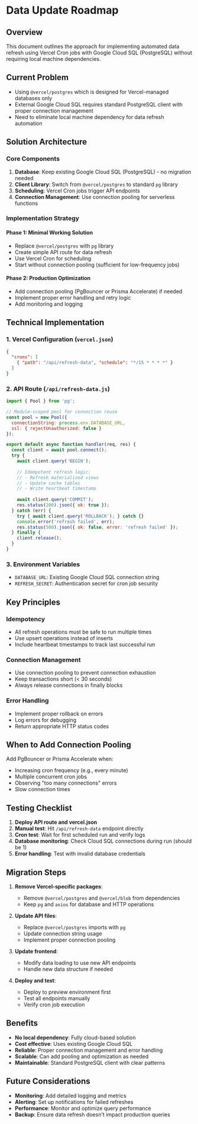 # Data Update Roadmap

## Overview
This document outlines the approach for implementing automated data refresh using Vercel Cron jobs with Google Cloud SQL (PostgreSQL) without requiring local machine dependencies.

## Current Problem
- Using `@vercel/postgres` which is designed for Vercel-managed databases only
- External Google Cloud SQL requires standard PostgreSQL client with proper connection management
- Need to eliminate local machine dependency for data refresh automation

## Solution Architecture

### Core Components
1. **Database**: Keep existing Google Cloud SQL (PostgreSQL) - no migration needed
2. **Client Library**: Switch from `@vercel/postgres` to standard `pg` library
3. **Scheduling**: Vercel Cron jobs trigger API endpoints
4. **Connection Management**: Use connection pooling for serverless functions

### Implementation Strategy

#### Phase 1: Minimal Working Solution
- Replace `@vercel/postgres` with `pg` library
- Create simple API route for data refresh
- Use Vercel Cron for scheduling
- Start without connection pooling (sufficient for low-frequency jobs)

#### Phase 2: Production Optimization
- Add connection pooling (PgBouncer or Prisma Accelerate) if needed
- Implement proper error handling and retry logic
- Add monitoring and logging

## Technical Implementation

### 1. Vercel Configuration (`vercel.json`)
```json
{
  "crons": [
    { "path": "/api/refresh-data", "schedule": "*/15 * * * *" }
  ]
}
```

### 2. API Route (`/api/refresh-data.js`)
```javascript
import { Pool } from 'pg';

// Module-scoped pool for connection reuse
const pool = new Pool({
  connectionString: process.env.DATABASE_URL,
  ssl: { rejectUnauthorized: false }
});

export default async function handler(req, res) {
  const client = await pool.connect();
  try {
    await client.query('BEGIN');
    
    // Idempotent refresh logic:
    // - Refresh materialized views
    // - Update cache tables
    // - Write heartbeat timestamp
    
    await client.query('COMMIT');
    res.status(200).json({ ok: true });
  } catch (err) {
    try { await client.query('ROLLBACK'); } catch {}
    console.error('refresh failed', err);
    res.status(500).json({ ok: false, error: 'refresh failed' });
  } finally {
    client.release();
  }
}
```

### 3. Environment Variables
- `DATABASE_URL`: Existing Google Cloud SQL connection string
- `REFRESH_SECRET`: Authentication secret for cron job security

## Key Principles

### Idempotency
- All refresh operations must be safe to run multiple times
- Use upsert operations instead of inserts
- Include heartbeat timestamps to track last successful run

### Connection Management
- Use connection pooling to prevent connection exhaustion
- Keep transactions short (< 30 seconds)
- Always release connections in finally blocks

### Error Handling
- Implement proper rollback on errors
- Log errors for debugging
- Return appropriate HTTP status codes

## When to Add Connection Pooling

Add PgBouncer or Prisma Accelerate when:
- Increasing cron frequency (e.g., every minute)
- Multiple concurrent cron jobs
- Observing "too many connections" errors
- Slow connection times

## Testing Checklist

1. **Deploy API route and vercel.json**
2. **Manual test**: Hit `/api/refresh-data` endpoint directly
3. **Cron test**: Wait for first scheduled run and verify logs
4. **Database monitoring**: Check Cloud SQL connections during run (should be 1)
5. **Error handling**: Test with invalid database credentials

## Migration Steps

1. **Remove Vercel-specific packages**:
   - Remove `@vercel/postgres` and `@vercel/blob` from dependencies
   - Keep `pg` and `axios` for database and HTTP operations

2. **Update API files**:
   - Replace `@vercel/postgres` imports with `pg`
   - Update connection string usage
   - Implement proper connection pooling

3. **Update frontend**:
   - Modify data loading to use new API endpoints
   - Handle new data structure if needed

4. **Deploy and test**:
   - Deploy to preview environment first
   - Test all endpoints manually
   - Verify cron job execution

## Benefits

- **No local dependency**: Fully cloud-based solution
- **Cost effective**: Uses existing Google Cloud SQL
- **Reliable**: Proper connection management and error handling
- **Scalable**: Can add pooling and optimization as needed
- **Maintainable**: Standard PostgreSQL client with clear patterns

## Future Considerations

- **Monitoring**: Add detailed logging and metrics
- **Alerting**: Set up notifications for failed refreshes
- **Performance**: Monitor and optimize query performance
- **Backup**: Ensure data refresh doesn't impact production queries

